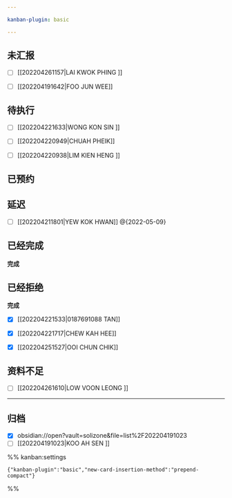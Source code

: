 ```yaml
---

kanban-plugin: basic

---
```


## 未汇报

- [ ] [[202204261157|LAI KWOK PHING ]]
- [ ] [[202204191642|FOO JUN WEE]]


## 待执行

- [ ] [[202204221633|WONG KON SIN ]]
- [ ] [[202204220949|CHUAH PHEIK]]
- [ ] [[202204220938|LIM KIEN HENG ]]


## 已预约



## 延迟

- [ ] [[202204211801|YEW KOK HWAN]] @{2022-05-09}


## 已经完成

**完成**


## 已经拒绝

**完成**
- [x] [[202204221533|0187691088 TAN]]
- [x] [[202204221717|CHEW KAH HEE]]
- [x] [[202204251527|OOI CHUN CHIK]]


## 资料不足

- [ ] [[202204261610|LOW VOON LEONG ]]


***

## 归档

- [x] obsidian://open?vault=solizone&file=list%2F202204191023
- [ ] [[202204191023|KOO AH SEN ]]

%% kanban:settings
```
{"kanban-plugin":"basic","new-card-insertion-method":"prepend-compact"}
```
%%